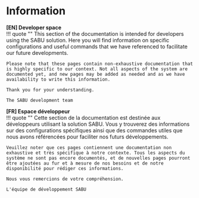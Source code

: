 # Information
**[EN] Developer space**  
!!! quote ""
    This section of the documentation is intended for developers using the SABU solution. Here you will find information on specific configurations and useful commands that we have referenced to facilitate our future developments.

    Please note that these pages contain non-exhaustive documentation that is highly specific to our context. Not all aspects of the system are documented yet, and new pages may be added as needed and as we have availability to write this information.

    Thank you for your understanding.

    The SABU development team

**[FR] Espace développeur**  
!!! quote ""
    Cette section de la documentation est destinée aux développeurs utilisant la solution SABU. Vous y trouverez des informations sur des configurations spécifiques ainsi que des commandes utiles que nous avons référencées pour faciliter nos futurs développements.

    Veuillez noter que ces pages contiennent une documentation non exhaustive et très spécifique à notre contexte. Tous les aspects du système ne sont pas encore documentés, et de nouvelles pages pourront être ajoutées au fur et à mesure de nos besoins et de notre disponibilité pour rédiger ces informations.

    Nous vous remercions de votre compréhension.

    L'équipe de développement SABU

